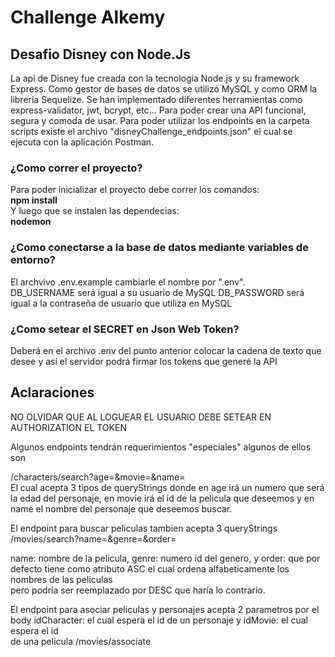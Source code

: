 # Challenge Alkemy

## Desafio Disney con **Node.Js**  
La api de Disney fue creada con la tecnologia Node.js y su framework Express. Como gestor de bases de datos se utilizó MySQL y como ORM la librería Sequelize.
Se han implementado diferentes herramientas como express-validator, jwt, bcrypt, etc... Para poder crear una API funcional, segura y comoda de usar.
Para poder utilizar los endpoints en la carpeta scripts existe el archivo "disneyChallenge_endpoints.json" el cual se ejecuta con la aplicación Postman.

### ¿Como correr el proyecto?  
Para poder inicializar el proyecto debe correr los comandos:  
**npm install**  
Y luego que se instalen las dependecias:  
**nodemon**

### ¿Como conectarse a la base de datos mediante variables de entorno?  
El archvivo .env.example cambiarle el nombre por ".env".  
DB_USERNAME será igual a su usuario de MySQL
DB_PASSWORD será igual a la contraseña de usuario que utiliza en MySQL

### ¿Como setear el SECRET en Json Web Token?

Deberá en el archivo .env del punto anterior colocar la cadena de texto que desee y así el servidor podrá firmar los tokens que generé la API

## Aclaraciones
NO OLVIDAR QUE AL LOGUEAR EL USUARIO DEBE SETEAR EN AUTHORIZATION EL TOKEN

Algunos endpoints tendrán requerimientos "especiales" algunos de ellos son  
  
/characters/search?age=&movie=&name=  
El cual acepta 3 tipos de queryStrings donde en age irá un numero que será la edad del personaje, en movie irá el id de la pelicula que deseemos y en name el nombre del personaje que deseemos buscar.  

El endpoint para buscar peliculas tambien acepta 3 queryStrings
/movies/search?name=&genre=&order=

name: nombre de la pelicula, genre: numero id del genero, y order: que por defecto tiene como atributo ASC el cual ordena alfabeticamente los nombres de las peliculas  
pero podría ser reemplazado por DESC que haría lo contrario.
  
 El endpoint para asociar peliculas y personajes acepta 2 parametros por el body  idCharacter: el cual espera el id de un personaje y idMovie: el cual espera el id  
 de una pelicula
/movies/associate

